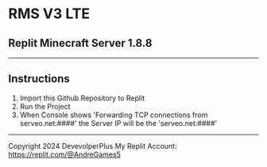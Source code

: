 # RMS V3 LTE
## Replit Minecraft Server 1.8.8

---
Instructions
---
1. Import this Github Repository to Replit
2. Run the Project
3. When Console shows 'Forwarding TCP connections from serveo.net:####' the Server IP will be the 'serveo.net:####'

---

Copyright 2024 DevevolperPlus
My Replit Account: https://replit.com/@AndreGames5
